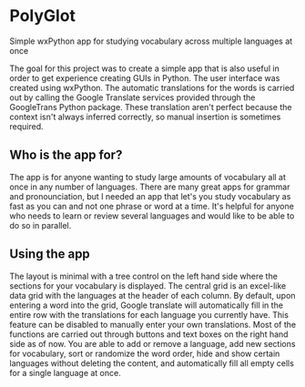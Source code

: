 # PolyGlot
Simple wxPython app for studying vocabulary across multiple languages at once

The goal for this project was to create a simple app that is also useful in order to get experience creating GUIs in Python. 
The user interface was created using wxPython. The automatic translations for the words is carried out by calling the Google Translate
services provided through the GoogleTrans Python package. These translation aren't perfect because the context isn't always inferred correctly, so
manual insertion is sometimes required. 

## Who is the app for?

The app is for anyone wanting to study large amounts of vocabulary all at once in any number of languages. There are many great apps for grammar and pronounciation, but I needed an app that let's you study vocabulary as fast as you can and not one phrase or word at a time. It's helpful for anyone
who needs to learn or review several languages and would like to be able to do so in parallel.

## Using the app

The layout is minimal with a tree control on the left hand side where the sections for your vocabulary is displayed. The central grid is an excel-like
data grid with the languages at the header of each column. By default, upon entering a word into the grid, Google translate will automatically fill in the entire row with the translations for each language you currently have. This feature can be disabled to manually enter your own translations. Most of the functions are carried out through buttons and text boxes on the right hand side as of now. You are able to add or remove a language, add new sections for vocabulary, sort or randomize the word order, hide and show certain languages without deleting the content, and automatically fill all empty cells for a single language at once. 
